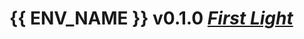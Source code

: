 <!-- / © Copyright {{ YEAR }} {{ FIRST_NAME }} {{ LAST_NAME }} <{{ CONTACT }}> -->

# {{ ENV_NAME }} v0.1.0 [_First Light_](https://github.com/<user_name>/project/releases/tag/v0.1.0)

<!-- description -->
